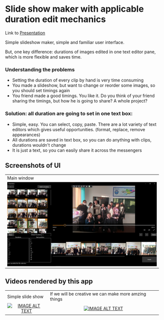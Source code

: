 # Slide show maker with applicable duration edit mechanics

Link to [Presentation](https://docs.google.com/presentation/d/1vYrzhk0fVRUX8VR6hTJoZ05lyz4g6Br9F9kHQULV9aw/edit?usp=sharing)

Simple slideshow maker, simple and familiar user interface.

But, one key difference: durations of images edited in one text editor pane, which is more flexible and saves time.

### Understanding the problems
* Setting the duration of every clip by hand is very time consuming
* You made a slideshow, but want to change or reorder some images, so you should set timings again
* You friend made a good timings. You like it. Do you think of your friend sharing the timings, but how he is going to share? A whole project?

### Solution: all duration are going to set in one text box:
* Simple, easy. You can select, copy, paste. There are a lot variety of text editors which gives useful opportunities. (format, replace, remove appearances)
* All durations are saved in text box, so you can do anything with clips, durations wouldn't change
* It is just a text, so you can easily share it across the messengers



## Screenshots of UI
<table>
  <tr>
    <td>Main window</td>
  </tr>
  <tr>
    <td><img src="Снимки%20экрана/Screenshot%202022-01-07%20070343.png" width=*></td>
  </tr>
 </table>
 
 ## Videos rendered by this app
<table>
  <tr>
    <td>Simple slide show</td>
    <td>If we will be creative we can make more amzing things</td>
  </tr>
  <tr>
    <td>
      <div align="center">
        <a href="https://www.youtube.com/watch?v=5c-lNaOw-pc"><img src="https://img.youtube.com/vi/5c-lNaOw-pc/0.jpg" alt="IMAGE ALT TEXT"></a>
      </div>
    </td>
    <td>
      <div align="center">
        <a href="https://www.youtube.com/watch?v=W2aWfTjlagE"><img src="https://img.youtube.com/vi/W2aWfTjlagE/0.jpg" alt="IMAGE ALT TEXT"></a>
      </div>
    </td>
  </tr>
 </table>
